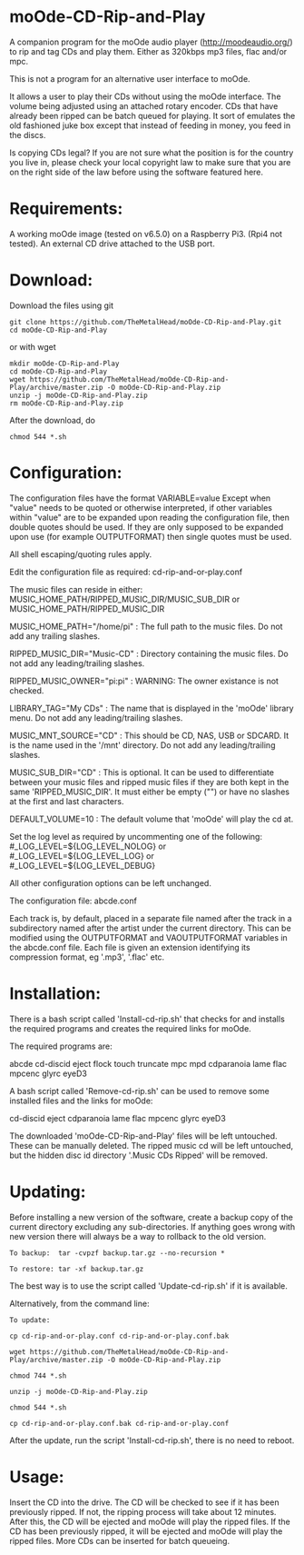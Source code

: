 # moOde-CD-Rip-and-Play

A companion program for the moOde audio player (http://moodeaudio.org/) to rip and tag CDs and play them. Either as 320kbps mp3 files, flac and/or mpc.

This is not a program for an alternative user interface to moOde.

It allows a user to play their CDs without using the moOde interface. The volume being adjusted using an attached rotary encoder. CDs that have already been ripped can be batch queued for playing. It sort of emulates the old fashioned juke box except that instead of feeding in money, you feed in the discs.

Is copying CDs legal? If you are not sure what the position is for the country you live in, please check your local copyright law to make sure that you are on the right side of the law before using the software featured here.

# Requirements:

  A working moOde image (tested on v6.5.0) on a Raspberry Pi3. (Rpi4 not tested).
  An external CD drive attached to the USB port.

# Download:

  Download the files using git

	git clone https://github.com/TheMetalHead/moOde-CD-Rip-and-Play.git
	cd moOde-CD-Rip-and-Play

  or with wget

	mkdir moOde-CD-Rip-and-Play
	cd moOde-CD-Rip-and-Play
	wget https://github.com/TheMetalHead/moOde-CD-Rip-and-Play/archive/master.zip -O moOde-CD-Rip-and-Play.zip
	unzip -j moOde-CD-Rip-and-Play.zip
	rm moOde-CD-Rip-and-Play.zip

  After the download, do

	chmod 544 *.sh

# Configuration:

The configuration files have the format VARIABLE=value
Except when "value" needs to be quoted or otherwise interpreted, if other variables within "value" are to be expanded upon reading the configuration file, then double quotes should be used.  If they are only supposed to be expanded upon use (for example OUTPUTFORMAT) then single quotes must be used.

All shell escaping/quoting rules apply.



Edit the configuration file as required: cd-rip-and-or-play.conf

The music files can reside in either:
MUSIC_HOME_PATH/RIPPED_MUSIC_DIR/MUSIC_SUB_DIR
or
MUSIC_HOME_PATH/RIPPED_MUSIC_DIR

MUSIC_HOME_PATH="/home/pi" : The full path to the music files. Do not add any trailing slashes.

RIPPED_MUSIC_DIR="Music-CD" : Directory containing the music files. Do not add any leading/trailing slashes.

RIPPED_MUSIC_OWNER="pi:pi" : WARNING: The owner existance is not checked.

LIBRARY_TAG="My CDs" : The name that is displayed in the 'moOde' library menu. Do not add any leading/trailing slashes.

MUSIC_MNT_SOURCE="CD" : This should be CD, NAS, USB or SDCARD. It is the name used in the '/mnt' directory. Do not add any leading/trailing slashes.

MUSIC_SUB_DIR="CD" : This is optional. It can be used to differentiate between your music files and ripped music files if they are both kept in the same 'RIPPED_MUSIC_DIR'. It must either be empty ("") or have no slashes at the first and last characters.

DEFAULT_VOLUME=10 : The default volume that 'moOde' will play the cd at.

Set the log level as required by uncommenting one of the following: #_LOG_LEVEL=${LOG_LEVEL_NOLOG} or #_LOG_LEVEL=${LOG_LEVEL_LOG} or #_LOG_LEVEL=${LOG_LEVEL_DEBUG}

All other configuration options can be left unchanged.

The configuration file: abcde.conf

  Each track is, by default, placed in a separate file named after the track in a subdirectory named after the artist under the current directory. This can be modified using the OUTPUTFORMAT and VAOUTPUTFORMAT variables in the abcde.conf file. Each file is given an extension identifying its compression format, eg '.mp3', '.flac' etc.

# Installation:

There is a bash script called 'Install-cd-rip.sh' that checks for and installs the required programs and creates the required links for moOde.

The required programs are:

  abcde
  cd-discid
  eject
  flock
  touch
  truncate
  mpc
  mpd
  cdparanoia
  lame
  flac
  mpcenc
  glyrc
  eyeD3

A bash script called 'Remove-cd-rip.sh' can be used to remove some installed files and the links for moOde:

  cd-discid
  eject
  cdparanoia
  lame
  flac
  mpcenc
  glyrc
  eyeD3

The downloaded 'moOde-CD-Rip-and-Play' files will be left untouched. These can be manually deleted. The ripped music cd will be left untouched, but the hidden disc id directory '.Music CDs Ripped' will be removed.

# Updating:

  Before installing a new version of the software, create a backup copy of the current directory excluding any sub-directories. If anything goes wrong with new version there will always be a way to rollback to the old version.

	To backup:	tar -cvpzf backup.tar.gz --no-recursion *

	To restore:	tar -xf backup.tar.gz

  The best way is to use the script called 'Update-cd-rip.sh' if it is available.

  Alternatively, from the command line:

	To update:

	cp cd-rip-and-or-play.conf cd-rip-and-or-play.conf.bak

	wget https://github.com/TheMetalHead/moOde-CD-Rip-and-Play/archive/master.zip -O moOde-CD-Rip-and-Play.zip

	chmod 744 *.sh

	unzip -j moOde-CD-Rip-and-Play.zip

	chmod 544 *.sh

	cp cd-rip-and-or-play.conf.bak cd-rip-and-or-play.conf

After the update, run the script 'Install-cd-rip.sh', there is no need to reboot.

# Usage:

  Insert the CD into the drive. The CD will be checked to see if it has been previously ripped. If not, the ripping process will take about 12 minutes. After this, the CD will be ejected and moOde will play the ripped files. If the CD has been previously ripped, it will be ejected and moOde will play the ripped files. More CDs can be inserted for batch queueing.
